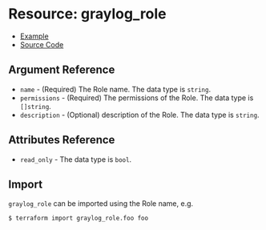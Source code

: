 # Resource: graylog_role

* [Example](https://github.com/hen2001/terraform-provider-graylog/blob/master/examples/v0.12/role.tf)
* [Source Code](https://github.com/hen2001/terraform-provider-graylog/blob/master/graylog/resource/role/resource.go)

## Argument Reference

* `name` - (Required) The Role name. The data type is `string`.
* `permissions` - (Required) The permissions of the Role. The data type is `[]string`.
* `description` - (Optional) description of the Role. The data type is `string`.

## Attributes Reference

* `read_only` - The data type is `bool`.

## Import

`graylog_role` can be imported using the Role name, e.g.

```
$ terraform import graylog_role.foo foo
```
